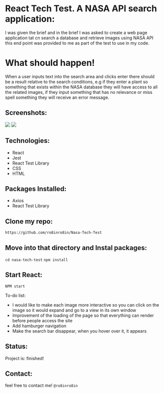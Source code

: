 # React Tech Test. A NASA API search application:
I was given the brief and in the brief I was asked to create a web page application tat cn search a database and retrieve images using NASA API this end point was provided to me as part of the test to use in my code.

# What should happen!
When a user inputs text into the search area and clicks enter there should be a result relative to the search conditions, e.g if they enter a plant so something that exists within the NASA database they will have access to all the related images, if they input something that has no relevance or miss spell something they will receive an error message.


## Screenshots:
![](https://user-images.githubusercontent.com/70481621/108549061-91d99d80-72e4-11eb-90f5-0a107a76dc92.png)
![](https://user-images.githubusercontent.com/70481621/108549139-b170c600-72e4-11eb-9c2b-2fb528356470.png)

## Technologies:
* React
* Jest
* React Test Library
* CSS
* HTML
 
## Packages Installed:
* Axios
* React Test Library


## Clone my repo:
`https://github.com/ro8inro8in/Nasa-Tech-Test`

## Move into that directory and Instal packages: 
`cd nasa-tech-test`
`npm install`

## Start React:
`NPM start`

To-do list:
* I would like to make each image more interactive so you can click on the image so it would expand and go to a view in its own window  
* Improvement of the loading of the page so that everything can render before people access the site
* Add hamburger navigation 
* Make the search bar disappear, when you hover over it, it appears 

## Status:
Project is: finished!

## Contact:
feel free to contact me! `@ro8inro8in`